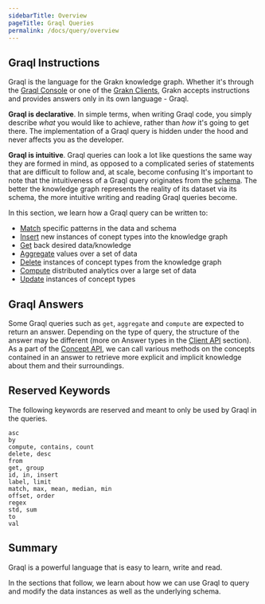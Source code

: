 ```yaml
---
sidebarTitle: Overview
pageTitle: Graql Queries
permalink: /docs/query/overview
---
```


## Graql Instructions
Graql is the language for the Grakn knowledge graph. Whether it's through the [Graql Console](/docs/running-grakn/console) or one of the [Grakn Clients](/docs/client-api/overview), Grakn accepts instructions and provides answers only in its own language - Graql.

**Graql is declarative**. In simple terms, when writing Graql code, you simply describe _what_ you would like to achieve, rather than _how_ it's going to get there. The implementation of a Graql query is hidden under the hood and never affects you as the developer.

**Graql is intuitive**. Graql queries can look a lot like questions the same way they are formed in mind, as opposed to a complicated series of statements that are difficult to follow and, at scale, become confusing It's important to note that the intuitiveness of a Graql query originates from the [schema](/docs/schema/overview). The better the knowledge graph represents the reality of its dataset via its schema, the more intuitive writing and reading Graql queries become.

In this section, we learn how a Graql query can be written to:
- [Match](/docs/query/match) specific patterns in the data and schema
- [Insert](/docs/query/insert) new instances of conept types into the knowledge graph
- [Get](/docs/query/get) back desired data/knowledge
- [Aggregate](/docs/query/aggregate) values over a set of data
- [Delete](/docs/query/delete) instances of concept types from the knowledge graph
- [Compute](/docs/query/compute) distributed analytics over a large set of data
- [Update](/docs/query/update) instances of concept types

## Graql Answers
Some Graql queries such as `get`, `aggregate` and `compute` are expected to return an answer. Depending on the type of query, the structure of the answer may be different (more on Answer types in the [Client API](/docs/client-api/overview#investigating-answers) section). As a part of the [Concept API](/docs/concept-api/overview), we can call various methods on the concepts contained in an answer to retrieve more explicit and implicit knowledge about them and their surroundings.

## Reserved Keywords
The following keywords are reserved and meant to only be used by Graql in the queries.
<!-- ignore-test -->
```graql
asc
by
compute, contains, count
delete, desc
from
get, group
id, in, insert
label, limit
match, max, mean, median, min
offset, order
regex
std, sum
to
val
```

## Summary
Graql is a powerful language that is easy to learn, write and read.

In the sections that follow, we learn about how we can use Graql to query and modify the data instances as well as the underlying schema.